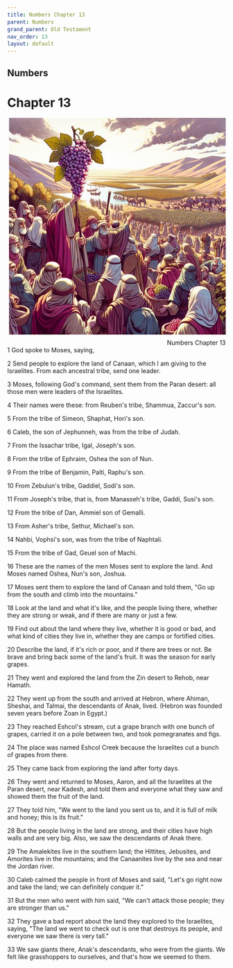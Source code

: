 ```yaml
---
title: Numbers Chapter 13
parent: Numbers
grand_parent: Old Testament
nav_order: 13
layout: default
---
```


## Numbers

# Chapter 13

<div style="clear: both; text-align: right;">
    <img src="/assets/Image/Numbers/500/13.jpg" alt="Numbers Chapter 13" class="chapter-image" style="max-width: 100%; height: auto; float: right; margin: 0 0 10px 10px; padding-left: 10%;">
    <figcaption style="font-size: 14px;">Numbers Chapter 13</figcaption>
</div>
1 God spoke to Moses, saying,

2 Send people to explore the land of Canaan, which I am giving to the Israelites. From each ancestral tribe, send one leader.

3 Moses, following God's command, sent them from the Paran desert: all those men were leaders of the Israelites.

4 Their names were these: from Reuben's tribe, Shammua, Zaccur's son.

5 From the tribe of Simeon, Shaphat, Hori's son.

6 Caleb, the son of Jephunneh, was from the tribe of Judah.

7 From the Issachar tribe, Igal, Joseph's son.

8 From the tribe of Ephraim, Oshea the son of Nun.

9 From the tribe of Benjamin, Palti, Raphu's son.

10 From Zebulun's tribe, Gaddiel, Sodi's son.

11 From Joseph's tribe, that is, from Manasseh's tribe, Gaddi, Susi's son.

12 From the tribe of Dan, Ammiel son of Gemalli.

13 From Asher's tribe, Sethur, Michael's son.

14 Nahbi, Vophsi's son, was from the tribe of Naphtali.

15 From the tribe of Gad, Geuel son of Machi.

16 These are the names of the men Moses sent to explore the land. And Moses named Oshea, Nun's son, Joshua.

17 Moses sent them to explore the land of Canaan and told them, "Go up from the south and climb into the mountains."

18 Look at the land and what it's like, and the people living there, whether they are strong or weak, and if there are many or just a few.

19 Find out about the land where they live, whether it is good or bad, and what kind of cities they live in, whether they are camps or fortified cities.

20 Describe the land, if it's rich or poor, and if there are trees or not. Be brave and bring back some of the land's fruit. It was the season for early grapes.

21 They went and explored the land from the Zin desert to Rehob, near Hamath.

22 They went up from the south and arrived at Hebron, where Ahiman, Sheshai, and Talmai, the descendants of Anak, lived. (Hebron was founded seven years before Zoan in Egypt.)

23 They reached Eshcol's stream, cut a grape branch with one bunch of grapes, carried it on a pole between two, and took pomegranates and figs.

24 The place was named Eshcol Creek because the Israelites cut a bunch of grapes from there.

25 They came back from exploring the land after forty days.

26 They went and returned to Moses, Aaron, and all the Israelites at the Paran desert, near Kadesh, and told them and everyone what they saw and showed them the fruit of the land.

27 They told him, "We went to the land you sent us to, and it is full of milk and honey; this is its fruit."

28 But the people living in the land are strong, and their cities have high walls and are very big. Also, we saw the descendants of Anak there.

29 The Amalekites live in the southern land; the Hittites, Jebusites, and Amorites live in the mountains; and the Canaanites live by the sea and near the Jordan river.

30 Caleb calmed the people in front of Moses and said, "Let's go right now and take the land; we can definitely conquer it."

31 But the men who went with him said, "We can't attack those people; they are stronger than us."

32 They gave a bad report about the land they explored to the Israelites, saying, "The land we went to check out is one that destroys its people, and everyone we saw there is very tall."

33 We saw giants there, Anak's descendants, who were from the giants. We felt like grasshoppers to ourselves, and that's how we seemed to them.


